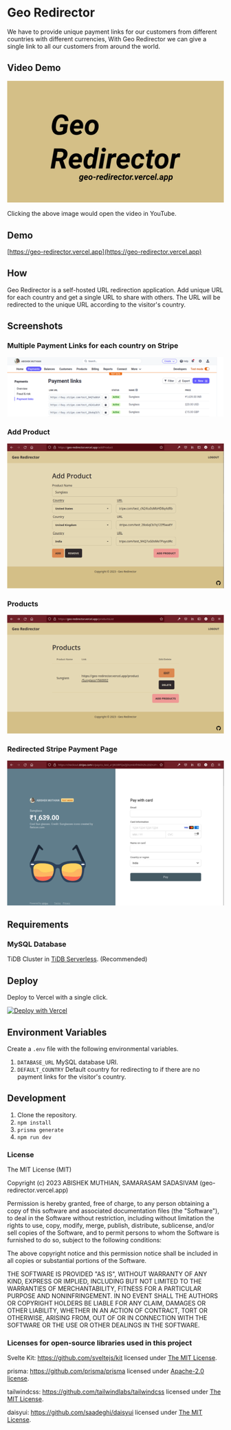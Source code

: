 # Geo Redirector
We have to provide unique payment links for our customers from different countries with different currencies, With Geo Redirector we can give a single link to all our customers from around the world.

## Video Demo
[![Video Demo](/demo/Thumbnail.png)](https://youtu.be/bLmhHPU_bdw)

Clicking the above image would open the video in YouTube.

## Demo
[https://geo-redirector.vercel.app](https://geo-redirector.vercel.app)

## How
Geo Redirector is a self-hosted URL redirection application. Add unique URL for each country and get a single URL to share with others. The URL will be redirected to the unique URL according to the visitor's country.

## Screenshots

### Multiple Payment Links for each country on Stripe
![Payment links on Stripe](/demo/stripe-payment-links.png)

### Add Product
![Add Product on Geo Redirector](/demo/addProduct.png)

### Products
![Products page on Geo Redirector](/demo/Products.png)

### Redirected Stripe Payment Page
![Stripe Payment Page](/demo/stripe_payment_page.png)

## Requirements
### MySQL Database
TiDB Cluster in [TiDB Serverless](https://tidbcloud.com/free-trial). (Recommended)

## Deploy
Deploy to Vercel with a single click.

[![Deploy with Vercel](https://vercel.com/button)](https://vercel.com/new/clone?repository-url=https%3A%2F%2Fgithub.com%2Fabishekmuthian%2Fgeo-redirector&env=DATABASE_URL,DEFAULT_COUNTRY&envDescription=DATABASE%20URI%20for%20database%20and%20DEFAULT_COUNTRY%20for%20redirecting%20to%20if%20there%20are%20no%20payment%20links%20for%20the%20visitor's%20country.%20)

## Environment Variables
Create a `.env` file with the following environmental variables.
1. `DATABASE_URL` MySQL database URI.
2. `DEFAULT_COUNTRY` Default country for redirecting to if there are no payment links for the visitor's country. 

## Development
1. Clone the repository.
2. `npm install`
3. `prisma generate`
4. `npm run dev`

### License
The MIT License (MIT)

Copyright (c) 2023 ABISHEK MUTHIAN, SAMARASAM SADASIVAM (geo-redirector.vercel.app)

Permission is hereby granted, free of charge, to any person obtaining a copy
of this software and associated documentation files (the "Software"), to deal
in the Software without restriction, including without limitation the rights
to use, copy, modify, merge, publish, distribute, sublicense, and/or sell
copies of the Software, and to permit persons to whom the Software is
furnished to do so, subject to the following conditions:

The above copyright notice and this permission notice shall be included in all
copies or substantial portions of the Software.

THE SOFTWARE IS PROVIDED "AS IS", WITHOUT WARRANTY OF ANY KIND, EXPRESS OR
IMPLIED, INCLUDING BUT NOT LIMITED TO THE WARRANTIES OF MERCHANTABILITY,
FITNESS FOR A PARTICULAR PURPOSE AND NONINFRINGEMENT. IN NO EVENT SHALL THE
AUTHORS OR COPYRIGHT HOLDERS BE LIABLE FOR ANY CLAIM, DAMAGES OR OTHER
LIABILITY, WHETHER IN AN ACTION OF CONTRACT, TORT OR OTHERWISE, ARISING FROM,
OUT OF OR IN CONNECTION WITH THE SOFTWARE OR THE USE OR OTHER DEALINGS IN THE
SOFTWARE.

### Licenses for open-source libraries used in this project
Svelte Kit: https://github.com/sveltejs/kit licensed under [The MIT License](https://github.com/sveltejs/kit/blob/master/LICENSE).

prisma: https://github.com/prisma/prisma licensed under [Apache-2.0 license](https://github.com/prisma/prisma/blob/main/LICENSE).

tailwindcss: https://github.com/tailwindlabs/tailwindcss licensed under [The MIT License](https://github.com/tailwindlabs/tailwindcss/blob/master/LICENSE).

daisyui: https://github.com/saadeghi/daisyui licensed under [The MIT License](https://github.com/saadeghi/daisyui/blob/master/LICENSE).



